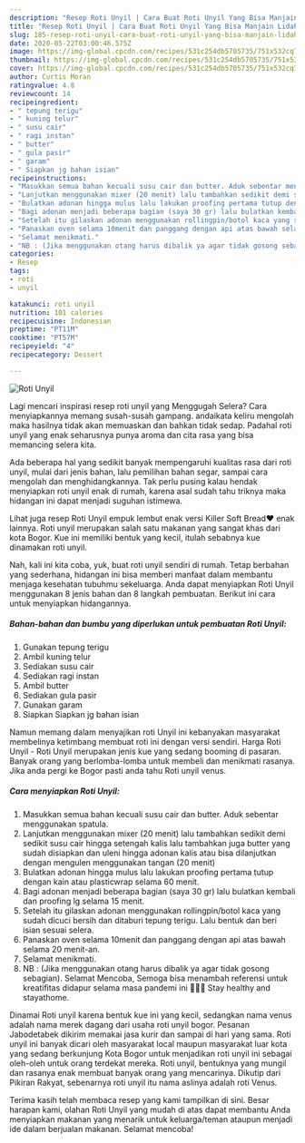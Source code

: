 ```yaml
---
description: "Resep Roti Unyil | Cara Buat Roti Unyil Yang Bisa Manjain Lidah"
title: "Resep Roti Unyil | Cara Buat Roti Unyil Yang Bisa Manjain Lidah"
slug: 185-resep-roti-unyil-cara-buat-roti-unyil-yang-bisa-manjain-lidah
date: 2020-05-22T03:00:46.575Z
image: https://img-global.cpcdn.com/recipes/531c254db5705735/751x532cq70/roti-unyil-foto-resep-utama.jpg
thumbnail: https://img-global.cpcdn.com/recipes/531c254db5705735/751x532cq70/roti-unyil-foto-resep-utama.jpg
cover: https://img-global.cpcdn.com/recipes/531c254db5705735/751x532cq70/roti-unyil-foto-resep-utama.jpg
author: Curtis Moran
ratingvalue: 4.8
reviewcount: 14
recipeingredient:
- " tepung terigu"
- " kuning telur"
- " susu cair"
- " ragi instan"
- " butter"
- " gula pasir"
- " garam"
- " Siapkan jg bahan isian"
recipeinstructions:
- "Masukkan semua bahan kecuali susu cair dan butter. Aduk sebentar menggunakan spatula."
- "Lanjutkan menggunakan mixer (20 menit) lalu tambahkan sedikit demi sedikit susu cair hingga setengah kalis lalu tambahkan juga butter yang sudah disiapkan dan uleni hingga adonan kalis atau bisa dilanjutkan dengan mengulen menggunakan tangan (20 menit)"
- "Bulatkan adonan hingga mulus lalu lakukan proofing pertama tutup dengan kain atau plasticwrap selama 60 menit."
- "Bagi adonan menjadi beberapa bagian (saya 30 gr) lalu bulatkan kembali dan proofing lg selama 15 menit."
- "Setelah itu gilaskan adonan menggunakan rollingpin/botol kaca yang sudah dicuci bersih dan ditaburi tepung terigu. Lalu bentuk dan beri isian sesuai selera."
- "Panaskan oven selama 10menit dan panggang dengan api atas bawah selama 20 menit-an."
- "Selamat menikmati."
- "NB : (Jika menggunakan otang harus dibalik ya agar tidak gosong sebagian). Selamat Mencoba, Semoga bisa menambah referensi untuk kreatifitas didapur selama masa pandemi ini 🤗🤗🤗 Stay healthy and stayathome."
categories:
- Resep
tags:
- roti
- unyil

katakunci: roti unyil 
nutrition: 101 calories
recipecuisine: Indonesian
preptime: "PT11M"
cooktime: "PT57M"
recipeyield: "4"
recipecategory: Dessert

---
```



![Roti Unyil](https://img-global.cpcdn.com/recipes/531c254db5705735/751x532cq70/roti-unyil-foto-resep-utama.jpg)

Lagi mencari inspirasi resep roti unyil yang Menggugah Selera? Cara menyiapkannya memang susah-susah gampang. andaikata keliru mengolah maka hasilnya tidak akan memuaskan dan bahkan tidak sedap. Padahal roti unyil yang enak seharusnya punya aroma dan cita rasa yang bisa memancing selera kita.

Ada beberapa hal yang sedikit banyak mempengaruhi kualitas rasa dari roti unyil, mulai dari jenis bahan, lalu pemilihan bahan segar, sampai cara mengolah dan menghidangkannya. Tak perlu pusing kalau hendak menyiapkan roti unyil enak di rumah, karena asal sudah tahu triknya maka hidangan ini dapat menjadi suguhan istimewa.

Lihat juga resep Roti Unyil empuk lembut enak versi Killer Soft Bread❤️ enak lainnya. Roti unyil merupakan salah satu makanan yang sangat khas dari kota Bogor. Kue ini memiliki bentuk yang kecil, itulah sebabnya kue dinamakan roti unyil.


Nah, kali ini kita coba, yuk, buat roti unyil sendiri di rumah. Tetap berbahan yang sederhana, hidangan ini bisa memberi manfaat dalam membantu menjaga kesehatan tubuhmu sekeluarga. Anda dapat menyiapkan Roti Unyil menggunakan 8 jenis bahan dan 8 langkah pembuatan. Berikut ini cara untuk menyiapkan hidangannya.

<!--inarticleads1-->

##### Bahan-bahan dan bumbu yang diperlukan untuk pembuatan Roti Unyil:

1. Gunakan  tepung terigu
1. Ambil  kuning telur
1. Sediakan  susu cair
1. Sediakan  ragi instan
1. Ambil  butter
1. Sediakan  gula pasir
1. Gunakan  garam
1. Siapkan  Siapkan jg bahan isian


Namun memang dalam menyajikan roti Unyil ini kebanyakan masyarakat membelinya ketimbang membuat roti ini dengan versi sendiri. Harga Roti Unyil - Roti Unyil merupakan jenis kue yang sedang booming di pasaran. Banyak orang yang berlomba-lomba untuk membeli dan menikmati rasanya. Jika anda pergi ke Bogor pasti anda tahu Roti unyil venus. 

<!--inarticleads2-->

##### Cara menyiapkan Roti Unyil:

1. Masukkan semua bahan kecuali susu cair dan butter. Aduk sebentar menggunakan spatula.
1. Lanjutkan menggunakan mixer (20 menit) lalu tambahkan sedikit demi sedikit susu cair hingga setengah kalis lalu tambahkan juga butter yang sudah disiapkan dan uleni hingga adonan kalis atau bisa dilanjutkan dengan mengulen menggunakan tangan (20 menit)
1. Bulatkan adonan hingga mulus lalu lakukan proofing pertama tutup dengan kain atau plasticwrap selama 60 menit.
1. Bagi adonan menjadi beberapa bagian (saya 30 gr) lalu bulatkan kembali dan proofing lg selama 15 menit.
1. Setelah itu gilaskan adonan menggunakan rollingpin/botol kaca yang sudah dicuci bersih dan ditaburi tepung terigu. Lalu bentuk dan beri isian sesuai selera.
1. Panaskan oven selama 10menit dan panggang dengan api atas bawah selama 20 menit-an.
1. Selamat menikmati.
1. NB : (Jika menggunakan otang harus dibalik ya agar tidak gosong sebagian). Selamat Mencoba, Semoga bisa menambah referensi untuk kreatifitas didapur selama masa pandemi ini 🤗🤗🤗 Stay healthy and stayathome.


Dinamai Roti unyil karena bentuk kue ini yang kecil, sedangkan nama venus adalah nama merek dagang dari usaha roti unyil bogor. Pesanan Jabodetabek dikirim memakai jasa kurir dan sampai di hari yang sama. Roti unyil ini banyak dicari oleh masyarakat local maupun masyarakat luar kota yang sedang berkunjung Kota Bogor untuk menjadikan roti unyil ini sebagai oleh-oleh untuk orang terdekat mereka. Roti unyil, bentuknya yang mungil dan rasanya enak membuat banyak orang yang mencarinya. Dikutip dari Pikiran Rakyat, sebenarnya roti unyil itu nama aslinya adalah roti Venus. 

Terima kasih telah membaca resep yang kami tampilkan di sini. Besar harapan kami, olahan Roti Unyil yang mudah di atas dapat membantu Anda menyiapkan makanan yang menarik untuk keluarga/teman ataupun menjadi ide dalam berjualan makanan. Selamat mencoba!
